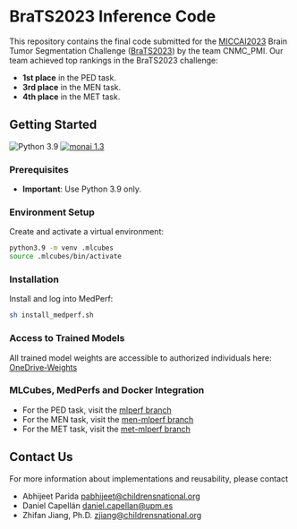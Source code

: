 # BraTS2023 Inference Code

This repository contains the final code submitted for the [MICCAI2023](https://conferences.miccai.org/2023) Brain Tumor Segmentation Challenge ([BraTS2023](https://www.synapse.org/#!Synapse:syn51156910/wiki/621282)) by the team CNMC_PMI.
Our team achieved top rankings in the BraTS2023 challenge:
- **1st place** in the PED task.
- **3rd place** in the MEN task.
- **4th place** in the MET task.

## Getting Started
![Python 3.9](https://img.shields.io/badge/python-3.9-green.svg)
[![monai 1.3](https://img.shields.io/badge/monai-1.3-cyan.svg)](https://monai.io/)

### Prerequisites
- **Important**: Use Python 3.9 only.
### Environment Setup
Create and activate a virtual environment:
```bash
python3.9 -m venv .mlcubes
source .mlcubes/bin/activate
```
### Installation
Install and log into MedPerf:
```bash
sh install_medperf.sh
```
### Access to Trained Models
All trained model weights are accessible to authorized individuals here: [OneDrive-Weights](https://cnmc-my.sharepoint.com/:f:/g/personal/pabhijeet_childrensnational_org/EmMNukOtj3REgw5EM4AWjnABX_IPNtO2myg6LSdtAmUySw?e=SuWRtc)

### MLCubes, MedPerfs and Docker Integration
- For the PED task, visit the [mlperf branch](https://github.com/Precision-Medical-Imaging-Group/BraTS2023-inferCode/tree/mlperf)
- For the MEN task, visit the [men-mlperf branch](https://github.com/Precision-Medical-Imaging-Group/BraTS2023-inferCode/tree/men-mlperf)
- For the MET task, visit the [met-mlperf branch](https://github.com/Precision-Medical-Imaging-Group/BraTS2023-inferCode/tree/met-mlperf)

## Contact Us

For more information about implementations and reusability, please contact 
- Abhijeet Parida [pabhijeet@childrensnational.org](mailto:pabhijeet@childrensnational.org)
- Daniel Capell&aacute;n [daniel.capellan@upm.es](mailto:daniel.capellan@upm.es)
- Zhifan Jiang, Ph.D. [zjiang@childrensnational.org](mailto:zjiang@childrensnational.org)

